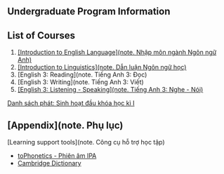 ## Undergraduate Program Information

## List of Courses

1. [[Introduction to English Language](note. Nhập môn ngành Ngôn ngữ Anh)](assets/posts/second-bachelors-degree/hk1-introduction-to-english-language.md)
2. [[Introduction to Linguistics](note. Dẫn luận Ngôn ngữ học)](assets/posts/second-bachelors-degree/hk1-introduction-to-linguistics.md)
3. [English 3: Reading](note. Tiếng Anh 3: Đọc)
4. [English 3: Writing](note. Tiếng Anh 3: Viết)
5. [[English 3: Listening - Speaking](note. Tiếng Anh 3: Nghe - Nói)](assets/posts/second-bachelors-degree/hk1-listening-speaking-3.md)

[Danh sách phát: Sinh hoạt đầu khóa học kì I](https://www.youtube.com/playlist?list=PLEaV5Bm1xnrtQluvLkhXbOtSbngMXIwn1)

## [Appendix](note. Phụ lục)

[Learning support tools](note. Công cụ hỗ trợ học tập)

- [toPhonetics - Phiên âm IPA](https://tophonetics.com/vi/)
- [Cambridge Dictionary](https://dictionary.cambridge.org)